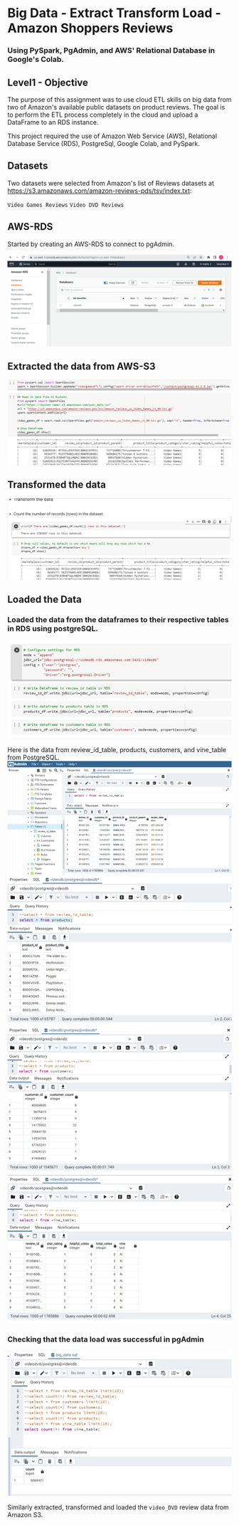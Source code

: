 # Big Data - Extract Transform Load - Amazon Shoppers Reviews

### Using PySpark, PgAdmin, and AWS' Relational Database in Google's Colab.


## Level1 - Objective

The purpose of this assignment was to use cloud ETL skills on big data from two of Amazon's available public datasets on product reviews. The goal is to perform the ETL process completely in the cloud and upload a DataFrame to an RDS instance.

This project required the use of Amazon Web Service (AWS), Relational Database Service (RDS), PostgreSql, Google Colab, and PySpark.

## Datasets
Two datasets were selected from Amazon's list of Reviews datasets at https://s3.amazonaws.com/amazon-reviews-pds/tsv/index.txt:

`Video Games Reviews`
`Video DVD Reviews`

## AWS-RDS
Started by creating an AWS-RDS to connect to pgAdmin.

![AWS-RDS](images/RDS_videodb.png)

## Extracted the data from AWS-S3
![Extract_data](images/Extract_Data_fromS3.png)

## Transformed the data
![Transform_data](images/Transform_data.png)

## Loaded the Data
### Loaded the data from the dataframes to their respective tables in RDS using postgreSQL.
![Load_data](images/Loading_to_RDS.png)

Here is the data from review_id_table, products, customers, and vine_table from PostgreSQL.
![review_id_table](images/review_id_table_postgresql.png)
![products](images/products_table.png)
![customers](images/customers.png)
![vine_table](images/vine_table.png)

### Checking that the data load was successful in pgAdmin
![Sql_validation](images/sql_for_validating_data_load.png)


Similarly extracted, transformed and loaded the `video_DVD` review data from Amazon S3.
